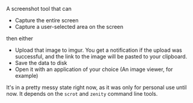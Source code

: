 A screenshot tool that can
- Capture the entire screen
- Capture a user-selected area on the screen

then either
- Upload that image to imgur. You get a notification if the upload was successful, and
  the link to the image will be pasted to your clipboard.
- Save the data to disk
- Open it with an application of your choice (An image viewer, for example)

It's in a pretty messy state right now, as it was only for personal use until now.
It depends on the `scrot` and `zenity` command line tools.
